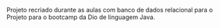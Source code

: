 
<p>Projeto recriado durante as  aulas  com banco de dados relacional para o Projeto para o bootcamp da Dio de linguagem Java.</p>